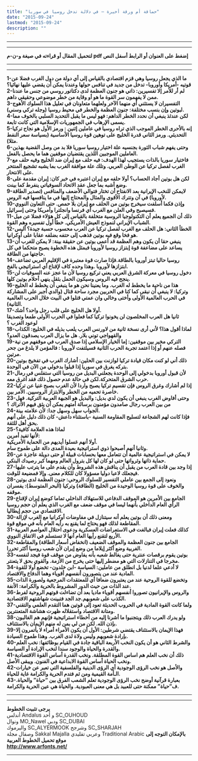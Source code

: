 ```yaml
---
title: "حماقة أم ورقة أخيرة – في دلالة تدخل روسيا في سوريا"
date: "2015-09-24"
lastmod: "2015-09-24"
description: ""
---
```

---

---

**لتحميل المقال أو قراءته في صيغة و-ن-م pdf إضغط على العنوان أو الرابط أسفل النص**

---



---

**1-ما الذي يجعل روسيا وهي قزم اقتصادي بالقياس إلى أي دولة من دول الغرب فضلا عن قوتيه -أمريكا وأوروبا- تدخل من جديد في تنافس حولها وعندنا يمكن أن يقضي عليها نهائيا؟  
2-لم أر للأمر إلا تفسيرين: ذاتي هو جنون العظمة لدى دكتاتور روسي من جنس ما عندنا ممن لا يفهمون سر القوة ما هو أو وقاية من خطر موضوعي وحقيقي داهم.  
3-التفسيران لا يستثني أي منهما الآخر ولعلهما متعاونان في تعليل هذا السلوك الأهوج لبوتين وإن بنسب مختلفة: جنون العظمة والخطر في محيط روسيا (وجله تركي وسني).  
4-لكن عندئذ ينبغي أن نحدد الخطر الداهم: فهو ليس ما يقبل التحديد السلبي بالخوف مما يسمى الإرهاب في الجمهوريات الإسلامية التي كانت تابعة.  
5-إنه بالأحرى الخطر الموجب الذي تراه روسيا في عاملين إثنين : ورمز الأول هو نجاح تركيا التحديثي. ورمز الثاني قدرة الخليج على توهين قوة روسيا الأساسية (بسياسة سعر النفط مثلا).  
6-وحتى يفهم شباب الثورة بجنسيه علة اختيار روسيا سوريا فلا بد من وصل القضية بهذين العاملين الموجبين اللذين يقتضيان موقفين هما ما يحصل بالفعل.  
7-فاختيار سوريا بالذات يستجيب لهذا الهدف: فيه حلف مع إيران ضد الخليج وفيه حلف مع الغرب لفصل تركيا عن الوطن العربي. وتلك علة موافقة الغرب بما يشبه تشجيع المنتحر على الانتحار.  
8-لكن هل بوتين أجاد الحساب؟ أولا حلفه مع إيران اعتبره في خبر كان: إيران مقدمة على وضع أشبه بما جعل عقد الاتحاد السوفياتي ينفرط كما بينت.  
9-لايمكن للنخب الإيرانية بعد الانفتاح أن تختار فتوالي الأضعف والمنافس (تصدير الطاقة لأوروبا) في آن وتترك الأقوى والمثال والمحتاج إليها في ما ينافسها فيه الروس.  
10-وإذن فكما أسلفت سيخرج بوتين من الحلف مع إيران بلا حمص. حتى التعاون النووي فسيصبح وفي العلن مع الغرب أي فرنسا وانجلترا وأمريكا وحتى إسرائيل.  
11-ذلك أن الجميع يعلم أن التكنولوجيا الروسية متخلفة بالقياس إلى كل هؤلاء فضلا عن ميل الشباب الإيراني لنموذج العيش الأمريكي. خطأ أول تفسيره وهم القوة.  
12-الخطأ الثاني: هل الحلف مع الغرب لفصل تركيا عن العرب محسوب حسبة جيدة؟ أليس هو فخا وقع فيه بوتين فذهب إلى حتفه بضلفه عقابا على أوكرانيا.  
13-ينبغي حقا أن يكون وهم العظمة قد أعمى بوتين عن حقيقة بينة: لا يمكن للغرب أن يساعد على مضاعفة قوة إبتزاز روسيا لأوروبا فبمثل هذه الخطوة يصبح متحكما في كل حاجتها من الطاقة.  
14-روسيا حاليا تبتز أوروبا بالطاقة.فإذا صارت قوة معتبرة في الإقليم العربي تضاعف ابتزازها لأوروبا .وهذا وحده كاف لإقناع أي استراتيجي بالفخ.  
15-دخول روسيا في معركة الشرق العربي يعني تركيع روسيا لأن ما عجز عنه السوفيات لن ينجح فيه الروس وسيكون الحمل بثقل ينهي أحلام بوتين كلها.  
16-هذا من ناحية ما يخطط له الغرب. وما يعنينا نحن هو ما ينبغي أن يخطط له الخليج وتركيا: لا ينبغي أن نبقى كما كنا في الحربين مجرد ساحة قتال (والدي أجبر على المشاركة في الحرب العالمية الأولى وأختى وخالي وان عمتي قتلوا في البيت خلال الحرب العالمية الثانية).  
17-أولا هل الخليج على قلب رجل واحد؟ أشك.  
ثانيا هل العرب المخلصون لن يخونوا تركيا كما فعلوا في الحرب الأولى طمعا وتصديقا لوعود الغرب ؟  
18-لماذا أقول هذا؟ لأني أرى نسخة ثانية من لاورنس العرب يلعب بذيله في الخليج: الكذاب والقهواجي توني بلار. هل ما يزال العرب يصدقون العدو؟  
19-التركي مخير بين موقفين: إما الخيار الإسلامي إذا صدق العرب في موقفهم من نية فصله عنهم أو إذا اعتمد تجربة الحرب الثانية فسيلتفت لأوروبا : فالمؤمن لا يلدغ من جحر مرتين.  
20-ذلك أني لو كنت مكان قيادة تركيا لوازنت بين الحلين: أشارك الغرب في تفخيخ بوتين بتركه يغرق في سوريا إذا قبلوا بدخولي من الآن في الوحدة.  
21-لأن قبول أوروبا بدخولي إلى الوحدة يجعلني البديل من روسيا التي ستفلس في رمال حرب الشرق المتحركة.لكن في حالة عدم حصول ذلك فقد أغرق معه.  
22-إذا لم أشارك وغرق الروس فإن تقسيم تركيا يصبح واردا لأن الغرب بصبح غنيا عن تركيا خاصرة تحميه من الخطر والابتزاز الروسيين. الأمر بين.  
23-وحتى أفاوض الغرب ينبغي أن يكون لدي بديل: والبديل هو الجبهة العربية التركية. فهل من بين العرب رجال صامدون مؤمنون برسالة أمتهم يمكن أن يثق فيهم الأتراك ؟  
24-الجواب سهل وسهل جدا: لأن علامته بينة.  
فإذا كانت لهم الشجاعة لتسليح المقاومة السنية -باستثناء داعش- كان ذلك دليل على أنهم بحق أهل للثقة.  
25-لماذا هذه العلامة كافية؟  
لأنها تفيد أمرين:  
أولا أنهم غسلوا أيديهم من الحماية الأمريكية.  
وثانيا أنهم أصبحوا ذوي استراتيجية بعيدة المدى دالة على طموح سام.  
26-لا يمكن في استراتيجية عالمية أن تتعامل معها بحسابات قبيلة أو حتى دويلة عاجزة عن حماية ذاتها وثرواتها حتى لو كان لها كل بترول العالم ومهما كبر رصيدك البنكي.  
27-إذا وجد بين قادة العرب من يقبل أن يناقش هذه الشروط وأن يقدم على ما يترتب عليها فيجعلك لاعبا دوليا مسؤولا كان للكلام معنى. وإلا فمضيعة للوقت.  
28-ونعود إلى الجمع بين عاملي التفسير للسلوك الروحي: جنون العظمة لدى بوتين والخوف على قوة روسيا الوحيدة من الخليج (الطاقة) وتركيا (البحر المتوسط): يفسران موقفه.  
29-الجامع بين الأمرين هو الموقف الدفاعي للاستهلاك الداخلي تماما كوضع إيران لإقناع الرأي العام الداخلي بأنهما ليسا في موقف ضعف مع الغرب الذي يعلم أن حجم روسيا الاقتصادي من حجم إيطاليا.  
30-ومعنى ذلك أن بوتين يعلم أنه سيتنازل في مفاوضات أوكرانيا مع الغرب لإزالة المقاطعة لذلك فهو يحتاج لما يقنع به رأيه العام بأنه في موقع قوة.  
31-كذلك فعلت إيران فبالغت في الاستعراضات العسكرية ودعوى احتلال العواصم العربية الأربع لتقنع رأيها العام أنها لا تستسلم في الاتفاق النووي.  
32-الجامع بين جنون العظمة والموقف الضعيف (انخفاض أسعار الطاقة) والمقاطعة الغربية وضع أكثر إيلاما من وضع إيران لأن شعب روسيا أكثر تحررا.  
33-بوتين يقوم برقصات عنترية حتى يغالط شعبه بأنه يفاوض من موقف قوة فيجد لنفسه مخرجا في التنازلات التي هو مضطر إليها حتى يخرج من الأزمة. والقوي بحق لا يتعنتر.  
34-لا أدعي علما لدنيا بل انطلق من عاملين: السياسة -ابن خلدون- تخضع أولا للقوة المادية عند من يتصورون أنفسهم أقوياء وهما الدفاع والاقتصاد.  
35-وتخضع للقوة الروحية عند من يعتبرون ضعافا أي للمعتقدات المرجعية ولصورة الذات عند الذات من حيث الدور المشروط بالحرية والكرامة: الأنفة.  
36-والروس والإيرانيون تصوروا أنفسهم أقوياء ماديا بعد أن تضاءلت قوتهم الروحية لفرط الكذب على شعوبهم.جد الجد فتبينت شهاشتهم الاقتصادية.  
37-ولما كانت القوة المادية في الحروب الحديثة تعود إلى قوتين هما التقدم العلمي والتقني ومتانة الاقتصاد واستقلاله ظهرت هشاشة المتعنترين.  
38-ولو يدرك العرب ذلك ويتجنبوا ما أشرنا إليه من أخطاء استراتيجية فإنهم هم الغالبون بإذن الله. لكن من لي بمن له منهم الإيمان بالاستئناف.  
39-فهذا الإيمان بالاستئناف يقتضي شرطين: الأول أن يكون الأمراء أمراء لا يأتمرون إلا بإرادة شعوبهم وليس ولاة لدى الغرب. وهذا طموح السيادة.  
40-والشرط الثاني هو أن يكون النخب الأربعة الباقية جادة في القيام بوظائفها: نخب العلم والقدرة والحياة والوجود سندا لنخب الإرادة أو السياسة.  
41-ذلك أن نخب العلم هم اساس القوة المطلقة. ونخب القدرة أساس القوة الاقتصادية ونخب الحياة أساس القوة الابداعية في الفنون. ويبقى الأصل.  
42-والأصل هو نخب الرؤى الوجودية أي الرؤى الدينية والفلسفية التي تعبر عن خيارات الـأمة القيمية ومن ثم فتدم الحرية والكرامة غاية للحياة.  
43-بعبارة قرآنية أوضح نخب الرؤى الوجودية تعلم الشعب الفرق بين “حياة” والحياة. ف”حياة” ممكنة حتى للعبيد بل هي معنى العبودية. والحياة هي عين الحرية والكرامة.**

---

---

**يرجى تثبيت الخطوط**   
 أندلس Andalus  و أحد SC\_OUHOUD  
 ونوال MO\_Nawel  ودبي SC\_DUBAI   
 واليرموك SC\_ALYERMOOK  وشرجح SC\_SHARJAH   
 وصقال مجلة Sakkal Majalla وعربي تقليدي Traditional Arabic  **بالإمكان التوجه إلى موقع تحميل الخطوط العربية  
 http://www.arfonts.net/**

---

###